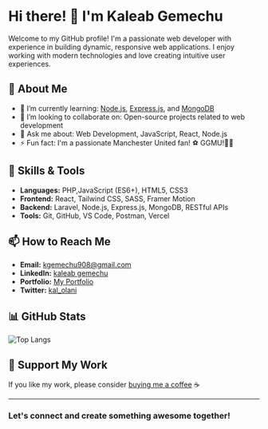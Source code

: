 # Hi there! 👋 I'm Kaleab Gemechu

Welcome to my GitHub profile! I'm a passionate web developer with experience in building dynamic, responsive web applications. I enjoy working with modern technologies and love creating intuitive user experiences.

## 🌟 About Me

- 🌱 I’m currently learning: [Node.js](https://nodejs.org/), [Express.js](https://expressjs.com/), and [MongoDB](https://www.mongodb.com/)
- 👯 I’m looking to collaborate on: Open-source projects related to web development
- 💬 Ask me about: Web Development, JavaScript, React, Node.js
- ⚡ Fun fact: I'm a passionate Manchester United fan! ⚽️ GGMU!💪🏽


## 🚀 Skills & Tools

- **Languages:** PHP,JavaScript (ES6+), HTML5, CSS3
- **Frontend:** React, Tailwind CSS, SASS, Framer Motion
- **Backend:** Laravel, Node.js, Express.js, MongoDB, RESTful APIs
- **Tools:** Git, GitHub, VS Code, Postman, Vercel


## 📫 How to Reach Me

- **Email:** [kgemechu908@gmail.com](mailto:kgemechu908@gmail.com)
- **LinkedIn:** [kaleab gemechu](https://www.linkedin.com/in/kaleab-gemechu-456ab9259/)
- **Portfolio:** [My Portfolio](https://kal-portifolio.vercel.app/)
- **Twitter:** [kal_olani](https://x.com/kaleab481039)


## 📊 GitHub Stats

![Top Langs](https://github-readme-stats.vercel.app/api/top-langs/?username=kalolani&layout=compact&theme=radical)

## 💖 Support My Work

If you like my work, please consider [buying me a coffee](https://www.buymeacoffee.com/kalolani) ☕️

---

### Let's connect and create something awesome together!
